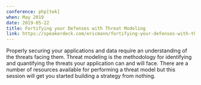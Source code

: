 ```yaml
---
conference: php[tek]
when: May 2019
date: 2019-05-22
title: Fortifying your Defenses with Threat Modeling
link: https://speakerdeck.com/ericmann/fortifying-your-defenses-with-threat-modeling
---
```

Properly securing your applications and data require an understanding of the threats facing them. Threat modeling is the methodology for identifying and quantifying the threats your application can and will face. There are a number of resources available for performing a threat model but this session will get you started building a strategy from nothing.